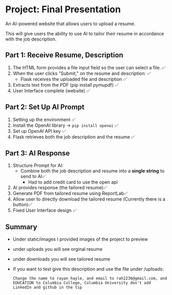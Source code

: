 # Project: Final Presentation 
An AI-powered website that allows users to upload a resume. 

This will give users the ability to use AI to tailor their resume in accordance with the job description.

## Part 1: Receive Resume, Description

1.  The HTML form provides a file input field so the user can select a file. ✅
2.  When the user clicks "Submit," on the resume and description: ✅
	- Flask receives the uploaded file and description ✅
3.  Extracts text from the PDF (pip install pymupdf) ✅
4.  User Interface complete (website) ✅

## Part 2: Set Up AI Prompt 
1. Setting up the environment ✅
2. Install the OpenAI library → `pip install openai` ✅
3. Set up OpenAI API key ✅
4. Flask retrieves both the job description and the resume ✅

## Part 3: AI Response 
1. Structure Prompt for AI:
	-  Combine both the job description and resume into a **single string** to send to AI✅
		- Had to add credit card to use the open api
2. AI provides response (the tailored resume)✅
3. Generate PDF from tailored resume using  ReportLab✅
4. Allow user to directly download the tailored resume (Currently there is a button)✅
5. Fixed User Interface design ✅

## Summary
- Under static/images I provided images of the project to preview 
- under uploads you will see orginal resume
- under downloads you will see tailored resume 

- If you want to test give this description and use  the file under /uploads: 

  `Change the name to rayan hayle, and email to rah2236@gmail.com, and EDUCATION to Columbia College, Columbia University don't add LinkedIn and github in the tip`